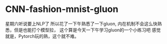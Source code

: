 # CNN-fashion-mnist-gluon

星期六听说要上NLP了 所以花了一下午熟悉了一下gluon, 内在机制不会这么快熟悉，但是也能打个模型拉， 这个算是今天一下午学习gluon的一个小练习吧 感觉就是，Pytorch玩的熟，这个就不难。
